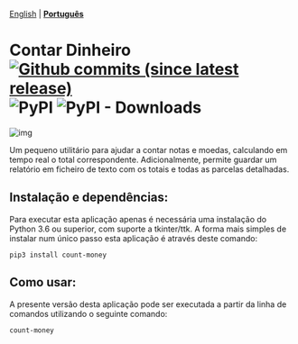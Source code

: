[English](https://github.com/victordomingos/count-money/blob/master/README.md) | **[Portugu&ecirc;s](https://github.com/victordomingos/count-money/blob/master/README_PT.md)**

# Contar Dinheiro [![Github commits (since latest release)](https://img.shields.io/github/commits-since/victordomingos/count-money/latest.svg)](https://github.com/victordomingos/count-money) ![PyPI](https://img.shields.io/pypi/v/count-money) ![PyPI - Downloads](https://img.shields.io/pypi/dm/count-money)

![img](https://github.com/victordomingos/count-money/raw/master/screenshots/screenshot_pt.png)

Um pequeno utilitário para ajudar a contar notas e moedas, calculando em tempo real o total correspondente. Adicionalmente, permite guardar um relatório em ficheiro de texto com os totais e todas as parcelas detalhadas.

## Instalação e dependências:

Para executar esta aplicação apenas é necessária uma instalação do Python 3.6 ou
superior, com suporte a tkinter/ttk. A forma mais simples de instalar num único
passo esta aplicação é através deste comando:

```
pip3 install count-money
```

## Como usar:

A presente versão desta aplicação pode ser executada a partir da linha de comandos utilizando o seguinte comando:

```
count-money
```

